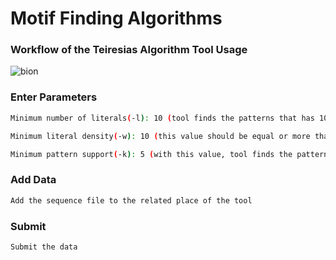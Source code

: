 # Motif Finding Algorithms
### Workflow of the Teiresias Algorithm Tool Usage
![bion](https://user-images.githubusercontent.com/56896338/106270912-bab7c700-623f-11eb-9c3c-dde0e3f3230b.PNG)

### Enter Parameters
```bash
Minimum number of literals(-l): 10 (tool finds the patterns that has 10 or more literals) 

Minimum literal density(-w): 10 (this value should be equal or more than –l) 

Minimum pattern support(-k): 5 (with this value, tool finds the patterns that shows up at least 5 times in sequences) 
```
### Add Data
```bash
Add the sequence file to the related place of the tool
```
### Submit
```bash
Submit the data
```
